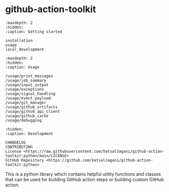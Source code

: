 # **github-action-toolkit**

```{toctree}
:maxdepth: 2
:hidden:
:caption: Getting started

installation
usage
local_development
```

```{toctree}
:maxdepth: 2
:hidden:
:caption: Usage

/usage/print_messages
/usage/job_summary
/usage/input_output
/usage/exceptions
/usage/signal_handling
/usage/event_payload
/usage/git_manager
/usage/github_artifacts
/usage/github_api_client
/usage/github_cache
/usage/debugging
```

```{toctree}
:hidden:
:caption: Development

CHANGELOG
CONTRIBUTING
License <https://raw.githubusercontent.com/VatsalJagani/github-action-toolkit-python/main/LICENSE>
GitHub Repository <https://github.com/VatsalJagani/github-action-toolkit-python>
```


This is a python library which contains helpful utility functions and classes that can be used for building GitHub action steps or building custom GitHub action.


